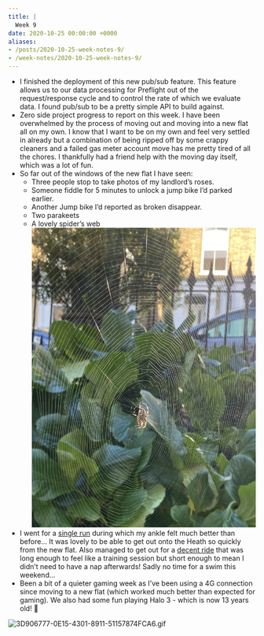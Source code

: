 ```yaml
---
title: |
  Week 9
date: 2020-10-25 00:00:00 +0000
aliases:
- /posts/2020-10-25-week-notes-9/
- /week-notes/2020-10-25-week-notes-9/
---
```


- I finished the deployment of this new pub/sub feature. This feature allows us to our data processing for Preflight out of the request/response cycle and to control the rate of which we evaluate data. I found pub/sub to be a pretty simple API to build against.
- Zero side project progress to report on this week. I have been overwhelmed by the process of moving out and moving into a new flat all on my own. I know that I want to be on my own and feel very settled in already but a combination of being ripped off by some crappy cleaners and a failed gas meter account move has me pretty tired of all the chores. I thankfully had a friend help with the moving day itself, which was a lot of fun.
- So far out of the windows of the new flat I have seen:
    - Three people stop to take photos of my landlord’s roses.
    - Someone fiddle for 5 minutes to unlock a jump bike I’d parked earlier.
    - Another Jump bike I’d reported as broken disappear.
    - Two parakeets
    - A lovely spider’s web
        ![210C5A08-468E-4388-8B29-F053712ABA2F.jpeg](210C5A08-468E-4388-8B29-F053712ABA2F.jpeg)
- I went for a [single run](https://www.strava.com/activities/4227461397) during which my ankle felt much better than before... It was lovely to be able to get out onto the Heath so quickly from the new flat. Also managed to get out for a [decent ride](https://www.strava.com/activities/4236333297) that was long enough to feel like a training session but short enough to mean I didn’t need to have a nap afterwards! Sadly no time for a swim this weekend...
- Been a bit of a quieter gaming week as I’ve been using a 4G connection since moving to a new flat (which worked much better than expected for gaming). We also had some fun playing Halo 3 - which is now 13 years old! 👴

![3D906777-0E15-4301-8911-51157874FCA6.gif](3D906777-0E15-4301-8911-51157874FCA6.gif)

